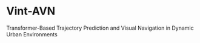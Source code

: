 # Vint-AVN
Transformer-Based Trajectory Prediction and Visual Navigation in Dynamic Urban Environments
